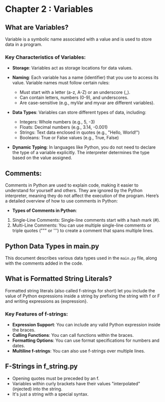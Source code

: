# Chapter 2 : Variables

## What are Variables?

Variable is a symbolic name associated with a value and is used to store data in a program.

### Key Characteristics of Variables:

- **Storage**: Variables act as storage locations for data values.

- **Naming**: Each variable has a name (identifier) that you use to access its value. Variable names must follow certain rules:
  - Must start with a letter (a-z, A-Z) or an underscore (_).
  - Can contain letters, numbers (0-9), and underscores.
  - Are case-sensitive (e.g., myVar and myvar are different variables).

- **Data Types**: Variables can store different types of data, including:
  - Integers: Whole numbers (e.g., 5, -3)
  - Floats: Decimal numbers (e.g., 3.14, -0.001)
  - Strings: Text data enclosed in quotes (e.g., "Hello, World!")
  - Booleans: True or False values (e.g., True, False)

- **Dynamic Typing**: In languages like Python, you do not need to declare the type of a variable explicitly. The interpreter determines the type based on the value assigned.

## Comments:

Comments in Python are used to explain code, making it easier to understand for yourself and others. They are ignored by the Python interpreter, meaning they do not affect the execution of the program. Here’s a detailed overview of how to use comments in Python:
- **Types of Comments in Python**:
1. Single-Line Comments: Single-line comments start with a hash mark (#).
2. Multi-Line Comments: You can use multiple single-line comments or triple quotes (""" or ''') to create a comment that spans multiple lines.

## Python Data Types in main.py

This document describes various data types used in the `main.py` file, along with the comments added in the code.

## What is Formatted String Literals?

Formatted string literals (also called f-strings for short) let you include the value of Python expressions inside a string by prefixing the string with f or F and writing expressions as {expression}.

### Key Features of f-strings:

- **Expression Support**: You can include any valid Python expression inside the braces.
- **Calling Functions**: You can call functions within the braces.
- **Formatting Options**: You can use format specifications for numbers and dates.
- **Multiline f-strings**: You can also use f-strings over multiple lines.

## F-Strings in f_string.py

- Opening quotes must be preceded by an f.
- Variables within curly brackets have their values "interpolated" (injected) into the string.
- It's just a string with a special syntax.


